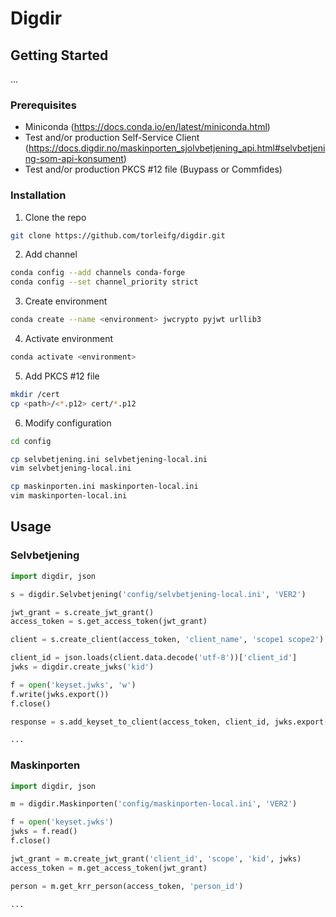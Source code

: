 # Digdir

## Getting Started

...

### Prerequisites

* Miniconda (https://docs.conda.io/en/latest/miniconda.html)
* Test and/or production Self-Service Client (https://docs.digdir.no/maskinporten_sjolvbetjening_api.html#selvbetjening-som-api-konsument)
* Test and/or production PKCS #12 file (Buypass or Commfides)

### Installation

1. Clone the repo
```sh
git clone https://github.com/torleifg/digdir.git
```

2. Add channel
```sh
conda config --add channels conda-forge
conda config --set channel_priority strict
```

3. Create environment
```sh
conda create --name <environment> jwcrypto pyjwt urllib3
```

4. Activate environment
```sh
conda activate <environment>
```

5. Add PKCS #12 file
```sh
mkdir /cert
cp <path>/<*.p12> cert/*.p12
```

6. Modify configuration
```sh
cd config

cp selvbetjening.ini selvbetjening-local.ini
vim selvbetjening-local.ini

cp maskinporten.ini maskinporten-local.ini
vim maskinporten-local.ini
```

## Usage

### Selvbetjening

```python
import digdir, json

s = digdir.Selvbetjening('config/selvbetjening-local.ini', 'VER2')

jwt_grant = s.create_jwt_grant()
access_token = s.get_access_token(jwt_grant)

client = s.create_client(access_token, 'client_name', 'scope1 scope2')

client_id = json.loads(client.data.decode('utf-8'))['client_id']
jwks = digdir.create_jwks('kid')

f = open('keyset.jwks', 'w')
f.write(jwks.export())
f.close()

response = s.add_keyset_to_client(access_token, client_id, jwks.export(private_keys=False))

...
```

### Maskinporten

```python
import digdir, json

m = digdir.Maskinporten('config/maskinporten-local.ini', 'VER2')

f = open('keyset.jwks')
jwks = f.read()
f.close()

jwt_grant = m.create_jwt_grant('client_id', 'scope', 'kid', jwks)
access_token = m.get_access_token(jwt_grant)

person = m.get_krr_person(access_token, 'person_id')

...
```